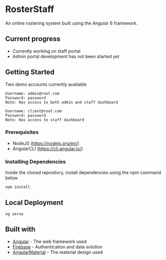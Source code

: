 # RosterStaff

An online rostering system built using the Angular 6 framework.

## Current progress
- Currently working on staff portal
- Admin portal development has not been started yet

## Getting Started

Two demo accounts currently avaliable
```
Username: admin@root.com
Password: password
Note: Has access to both admin and staff dashboard
```

```
Username: client@root.com
Password: password
Note: Has access to staff dashboard
```

### Prerequisites

- NodeJS (https://nodejs.org/en/)
- AngularCLI (https://cli.angular.io/)

### Installing Dependencies

Inside the cloned repository, install dependencies using the npm command below

```
npm install
```

## Local Deployment

```
ng serve
```

## Built with

* [Angular](https://angular.io/) - The web framework used
* [Firebase](https://firebase.google.com/) - Authentication and data solution
* [AngularMaterial](https://material.angular.io/) - The material design used
